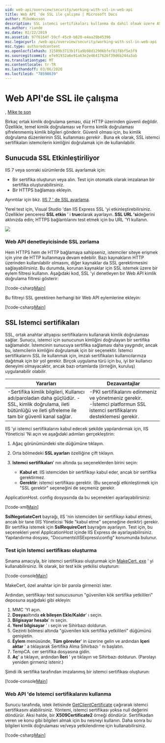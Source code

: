 ```yaml
---
uid: web-api/overview/security/working-with-ssl-in-web-api
title: Web API 'de SSL ile çalışma | Microsoft Docs
author: MikeWasson
description: SSL istemci sertifikaları kullanma da dahil olmak üzere ASP.NET Web API 'SI ile SSL 'nin nasıl kullanılacağını gösterir.
ms.author: riande
ms.date: 02/22/2019
ms.assetid: 97f6164f-59cf-45c0-b820-e4aa29b45396
msc.legacyurl: /web-api/overview/security/working-with-ssl-in-web-api
msc.type: authoredcontent
ms.openlocfilehash: 31589b3713b1f1a9b98d12906bfef81f8bf5e3f9
ms.sourcegitcommit: e7e91932a6e91a63e2e46417626f39d6b244a3ab
ms.translationtype: MT
ms.contentlocale: tr-TR
ms.lasthandoff: 03/06/2020
ms.locfileid: "78598639"
---
```

# <a name="working-with-ssl-in-web-api"></a>Web API'de SSL ile çalışma

, [Mike te son](https://github.com/MikeWasson)

Birkaç ortak kimlik doğrulama şeması, düz HTTP üzerinden güvenli değildir. Özellikle, temel kimlik doğrulaması ve Forms kimlik doğrulaması şifrelenmemiş kimlik bilgileri gönderir. Güvenli olması için, bu kimlik doğrulama düzenlerinin SSL kullanması *gerekir* . Buna ek olarak, SSL istemci sertifikaları istemcilerin kimliğini doğrulamak için de kullanılabilir.

## <a name="enabling-ssl-on-the-server"></a>Sunucuda SSL Etkinleştiriliyor

IIS 7 veya sonraki sürümlerde SSL ayarlamak için:

- Bir sertifika oluşturun veya alın. Test için otomatik olarak imzalanan bir sertifika oluşturabilirsiniz.
- Bir HTTPS bağlaması ekleyin.

Ayrıntılar için bkz. [IIS 7 ' de SSL ayarlama](https://www.iis.net/learn/manage/configuring-security/how-to-set-up-ssl-on-iis).

Yerel test için, Visual Studio 'dan IIS Express SSL 'yi etkinleştirebilirsiniz. Özellikler penceresi **SSL etkin** ' i **true**olarak ayarlayın. **SSL URL 'si**değerini aklınızda edin; HTTPS bağlantılarını test etmek için bu URL 'YI kullanın.

![](working-with-ssl-in-web-api/_static/image1.png)

### <a name="enforcing-ssl-in-a-web-api-controller"></a>Web API denetleyicisinde SSL zorlama

Hem HTTPS hem de HTTP bağlamaya sahipseniz, istemciler siteye erişmek için yine de HTTP kullanmaya devam edebilir. Bazı kaynakların HTTP üzerinden kullanılabilir olmasını, diğer kaynaklar da SSL gerektirmesini sağlayabilirsiniz. Bu durumda, korunan kaynaklar için SSL istemek üzere bir eylem filtresi kullanın. Aşağıdaki kod, SSL 'yi denetleyen bir Web API kimlik doğrulama filtresi gösterir:

[!code-csharp[Main](working-with-ssl-in-web-api/samples/sample1.cs)]

Bu filtreyi SSL gerektiren herhangi bir Web API eylemlerine ekleyin:

[!code-csharp[Main](working-with-ssl-in-web-api/samples/sample2.cs)]

## <a name="ssl-client-certificates"></a>SSL Istemci sertifikaları

SSL, ortak anahtar altyapısı sertifikalarını kullanarak kimlik doğrulaması sağlar. Sunucu, istemci için sunucunun kimliğini doğrulayan bir sertifika sağlamalıdır. İstemcinin sunucuya sertifika sağlaması daha yaygındır, ancak bu, istemcilerin kimliğini doğrulamak için bir seçenektir. İstemci sertifikalarını SSL ile kullanmak için, imzalı sertifikaları kullanıcılarınıza dağıtmak için bir yol gerekir. Birçok uygulama türü için bu, iyi bir kullanıcı deneyimi olmayacaktır, ancak bazı ortamlarda (örneğin, kuruluş) uygulanabilir olabilir.

| Yararları | Dezavantajlar |
| --- | --- |
| -Sertifika kimlik bilgileri, Kullanıcı adı/paroladan daha güçlüdür. -SSL, kimlik doğrulama, ileti bütünlüğü ve ileti şifreleme ile tam bir güvenli kanal sağlar. | -PKI sertifikalarını edinmeniz ve yönetmeniz gerekir. -İstemci platformun SSL istemci sertifikalarını desteklemesi gerekir. |

IIS 'yi istemci sertifikalarını kabul edecek şekilde yapılandırmak için, IIS Yöneticisi 'Ni açın ve aşağıdaki adımları gerçekleştirin:

1. Ağaç görünümündeki site düğümüne tıklayın.
2. Orta bölmedeki **SSL ayarları** özelliğine çift tıklayın.
3. **Istemci sertifikaları**' nın altında şu seçeneklerden birini seçin: 

    - **Kabul et**: IIS istemciden bir sertifikayı kabul eder, ancak bir sertifika gerektirmez.
    - **Gerektir**: istemci sertifikası gerektir. (Bu seçeneği etkinleştirmek için "SSL gerektir" seçeneğini de seçmeniz gerekir.

ApplicationHost. config dosyasında da bu seçenekleri ayarlayabilirsiniz:

[!code-xml[Main](working-with-ssl-in-web-api/samples/sample3.xml)]

**SslNegotiateCert** bayrağı, IIS 'nin istemciden bir sertifikayı kabul etmesi, ancak bir tane (IIS Yöneticisi 'Nde "kabul etme" seçeneğine denktir) gerekir. Bir sertifika istemek için **SslRequireCert** bayrağını ayarlayın. Test için, bu seçenekleri yerel ApplicationHost içinde IIS Express de ayarlayabilirsiniz. Yapılandırma dosyası, "Documents\IISExpress\config" konumunda bulunur.

### <a name="creating-a-client-certificate-for-testing"></a>Test için Istemci sertifikası oluşturma

Sınama amacıyla, bir istemci sertifikası oluşturmak için [MakeCert. exe](/windows/desktop/SecCrypto/makecert) ' yi kullanabilirsiniz. İlk olarak, bir test kök yetkilisi oluşturun:

[!code-console[Main](working-with-ssl-in-web-api/samples/sample4.cmd)]

MakeCert, özel anahtar için bir parola girmenizi ister.

Ardından, sertifikayı test sunucusunun "güvenilen kök sertifika yetkilileri" deposuna aşağıdaki gibi ekleyin:

1. MMC 'YI açın.
2. **Dosya**altında **ek bileşen Ekle/Kaldır**' ı seçin.
3. **Bilgisayar hesabı**' nı seçin.
4. **Yerel bilgisayar** ' ı seçin ve Sihirbazı doldurun.
5. Gezinti bölmesi altında "güvenilen kök sertifika yetkilileri" düğümünü genişletin.
6. **Eylem** menüsünde, **Tüm görevler**' in üzerine gelin ve ardından **Içeri aktar** ' a tıklayarak Sertifika Alma Sihirbazı ' nı başlatın.
7. TempCA. cer sertifika dosyasına gidin.
8. **Aç**' a tıklayın, ardından **İleri** ' ye tıklayın ve Sihirbazı doldurun. (Parolayı yeniden girmeniz istenir.)

Şimdi ilk sertifika tarafından imzalanmış bir istemci sertifikası oluşturun:

[!code-console[Main](working-with-ssl-in-web-api/samples/sample5.cmd)]

### <a name="using-client-certificates-in-web-api"></a>Web API 'de Istemci sertifikalarını kullanma

Sunucu tarafında, istek iletisinde [GetClientCertificate](https://msdn.microsoft.com/library/system.net.http.httprequestmessageextensions.getclientcertificate.aspx) çağırarak istemci sertifikasını alabilirsiniz. Yöntemi, istemci sertifikası yoksa null değerini döndürür. Aksi halde, bir **X509Certificate2** örneği döndürür. Sertifikadan veren ve konu gibi bilgileri almak için bu nesneyi kullanın. Daha sonra bu bilgileri kimlik doğrulaması ve/veya yetkilendirme için kullanabilirsiniz.

[!code-csharp[Main](working-with-ssl-in-web-api/samples/sample6.cs)]
